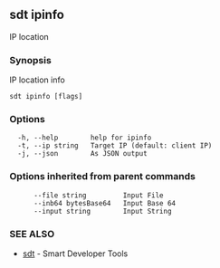 ## sdt ipinfo

IP location

### Synopsis

IP location info

```
sdt ipinfo [flags]
```

### Options

```
  -h, --help        help for ipinfo
  -t, --ip string   Target IP (default: client IP)
  -j, --json        As JSON output
```

### Options inherited from parent commands

```
      --file string         Input File
      --inb64 bytesBase64   Input Base 64
      --input string        Input String
```

### SEE ALSO

* [sdt](sdt.md)	 - Smart Developer Tools

